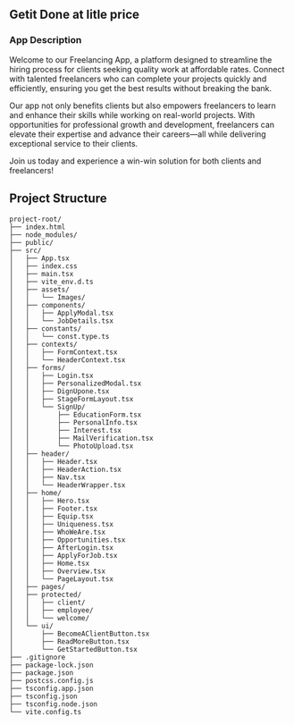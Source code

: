 ## Getit Done at litle price
### App Description
Welcome to our Freelancing App, a platform designed to streamline the hiring process for clients seeking quality work at affordable rates. Connect with talented freelancers who can complete your projects quickly and efficiently, ensuring you get the best results without breaking the bank.

Our app not only benefits clients but also empowers freelancers to learn and enhance their skills while working on real-world projects. With opportunities for professional growth and development, freelancers can elevate their expertise and advance their careers—all while delivering exceptional service to their clients.

Join us today and experience a win-win solution for both clients and freelancers!

## Project Structure

```
project-root/
├── index.html
├── node_modules/
├── public/
├── src/
│   ├── App.tsx
│   ├── index.css
│   ├── main.tsx
│   ├── vite_env.d.ts
│   ├── assets/
│   │   └── Images/
│   ├── components/
│   │   ├── ApplyModal.tsx
│   │   └── JobDetails.tsx
│   ├── constants/
│   │   └── const.type.ts
│   ├── contexts/
│   │   ├── FormContext.tsx
│   │   └── HeaderContext.tsx
│   ├── forms/
│   │   ├── Login.tsx
│   │   ├── PersonalizedModal.tsx
│   │   ├── DignUpone.tsx
│   │   ├── StageFormLayout.tsx
│   │   └── SignUp/
│   │       ├── EducationForm.tsx
│   │       ├── PersonalInfo.tsx
│   │       ├── Interest.tsx
│   │       ├── MailVerification.tsx
│   │       └── PhotoUpload.tsx
│   ├── header/
│   │   ├── Header.tsx
│   │   ├── HeaderAction.tsx
│   │   ├── Nav.tsx
│   │   └── HeaderWrapper.tsx
│   ├── home/
│   │   ├── Hero.tsx
│   │   ├── Footer.tsx
│   │   ├── Equip.tsx
│   │   ├── Uniqueness.tsx
│   │   ├── WhoWeAre.tsx
│   │   ├── Opportunities.tsx
│   │   ├── AfterLogin.tsx
│   │   ├── ApplyForJob.tsx
│   │   ├── Home.tsx
│   │   ├── Overview.tsx
│   │   └── PageLayout.tsx
│   ├── pages/
│   ├── protected/
│   │   ├── client/
│   │   ├── employee/
│   │   └── welcome/
│   └── ui/
│       ├── BecomeAClientButton.tsx
│       ├── ReadMoreButton.tsx
│       └── GetStartedButton.tsx
├── .gitignore
├── package-lock.json
├── package.json
├── postcss.config.js
├── tsconfig.app.json
├── tsconfig.json
├── tsconfig.node.json
└── vite.config.ts
